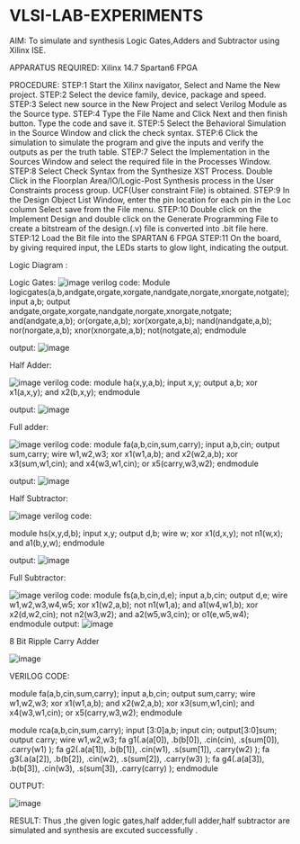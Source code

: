 # VLSI-LAB-EXPERIMENTS
AIM: To simulate and synthesis Logic Gates,Adders and Subtractor using Xilinx ISE.

APPARATUS REQUIRED: Xilinx 14.7 Spartan6 FPGA

PROCEDURE: STEP:1 Start the Xilinx navigator, Select and Name the New project. STEP:2 Select the device family, device, package and speed. STEP:3 Select new source in the New Project and select Verilog Module as the Source type. STEP:4 Type the File Name and Click Next and then finish button. Type the code and save it. STEP:5 Select the Behavioral Simulation in the Source Window and click the check syntax. STEP:6 Click the simulation to simulate the program and give the inputs and verify the outputs as per the truth table. STEP:7 Select the Implementation in the Sources Window and select the required file in the Processes Window. STEP:8 Select Check Syntax from the Synthesize XST Process. Double Click in the Floorplan Area/IO/Logic-Post Synthesis process in the User Constraints process group. UCF(User constraint File) is obtained. STEP:9 In the Design Object List Window, enter the pin location for each pin in the Loc column Select save from the File menu. STEP:10 Double click on the Implement Design and double click on the Generate Programming File to create a bitstream of the design.(.v) file is converted into .bit file here. STEP:12 Load the Bit file into the SPARTAN 6 FPGA STEP:11 On the board, by giving required input, the LEDs starts to glow light, indicating the output.

Logic Diagram :

Logic Gates:
![image](https://github.com/navaneethans/VLSI-LAB-EXPERIMENTS/assets/6987778/ee17970c-3ac9-4603-881b-88e2825f41a4)
verilog code:
Module logicgates(a,b,andgate,orgate,xorgate,nandgate,norgate,xnorgate,notgate);
input a,b;
output andgate,orgate,xorgate,nandgate,norgate,xnorgate,notgate;
and(andgate,a,b);
or(orgate,a,b);
xor(xorgate,a,b);
nand(nandgate,a,b);
nor(norgate,a,b);
xnor(xnorgate,a,b);
not(notgate,a);
endmodule


output:
![image](https://github.com/navaneethans/VLSI-LAB-EXP-1/assets/159146834/2965c28d-ddca-400a-a332-9844b224ed16)



Half Adder:

![image](https://github.com/navaneethans/VLSI-LAB-EXPERIMENTS/assets/6987778/0e1ecb96-0c25-4556-832b-aeeedfdfe7b9)
verilog code:
module ha(x,y,a,b);
input x,y;
output a,b;
xor x1(a,x,y);
and x2(b,x,y);
endmodule

output:
![image](https://github.com/navaneethans/VLSI-LAB-EXP-1/assets/159146834/8fbd7a33-eb61-41b9-9622-4b812f7fe82b)


Full adder:

![image](https://github.com/navaneethans/VLSI-LAB-EXPERIMENTS/assets/6987778/9bb3964c-438f-469d-a3de-c1cca6f323fb)
verilog code:
module fa(a,b,cin,sum,carry);
input a,b,cin;
output sum,carry;
wire w1,w2,w3;
xor x1(w1,a,b);
and x2(w2,a,b);
xor x3(sum,w1,cin);
and x4(w3,w1,cin);
or x5(carry,w3,w2);
endmodule

output:
![image](https://github.com/navaneethans/VLSI-LAB-EXP-1/assets/159146834/ac345e41-7d77-4b50-b09c-e4e17dbe0c73)



Half Subtractor:

![image](https://github.com/navaneethans/VLSI-LAB-EXPERIMENTS/assets/6987778/731470b7-eb4e-49f8-8bb7-2994052a7184)
verilog code:

module hs(x,y,d,b);
input x,y;
output d,b;
wire w;
xor x1(d,x,y);
not n1(w,x);
and a1(b,y,w);
endmodule

output:
![image](https://github.com/navaneethans/VLSI-LAB-EXP-1/assets/159146834/6fbca922-73b4-49ef-8fa1-8b06d313eea9)




Full Subtractor:

![image](https://github.com/navaneethans/VLSI-LAB-EXPERIMENTS/assets/6987778/d66f874b-c1f2-44b3-a035-7149b56430c1)
verilog code:
module fs(a,b,cin,d,e);
input a,b,cin;
output d,e;
wire w1,w2,w3,w4,w5;
xor x1(w2,a,b);
not n1(w1,a);
and a1(w4,w1,b);
xor x2(d,w2,cin);
not n2(w3,w2);
and a2(w5,w3,cin);
or o1(e,w5,w4);
endmodule
output:
![image](https://github.com/navaneethans/VLSI-LAB-EXP-1/assets/159146834/2ee62656-4891-4df1-8e66-4c4957c664c1)




8 Bit Ripple Carry Adder

![image](https://github.com/navaneethans/VLSI-LAB-EXPERIMENTS/assets/6987778/7385a408-40a5-4203-8050-b72818622d79)



VERILOG CODE:

module fa(a,b,cin,sum,carry);
input a,b,cin;
output sum,carry;
wire w1,w2,w3;
xor x1(w1,a,b);
and x2(w2,a,b);
xor x3(sum,w1,cin);
and x4(w3,w1,cin);
or x5(carry,w3,w2);
endmodule

module rca(a,b,cin,sum,carry);
input [3:0]a,b;
input cin;
output[3:0]sum;
output carry;
wire w1,w2,w3;
fa g1(.a(a[0]),
      .b(b[0]),
      .cin(cin),
      .s(sum[0]),
      .carry(w1)
      );
fa g2(.a(a[1]),
      .b(b[1]),
      .cin(w1),
      .s(sum[1]),
      .carry(w2)
      );
 fa g3(.a(a[2]),
      .b(b[2]),
      .cin(w2),
      .s(sum[2]),
      .carry(w3)
      );
 fa g4(.a(a[3]),
      .b(b[3]),
      .cin(w3),
      .s(sum[3]),
      .carry(carry)
      );
  endmodule


OUTPUT:

![image](https://github.com/navaneethans/VLSI-LAB-EXP-1/assets/159146834/68219bc4-6925-440b-8226-629ed1471ed9)


RESULT:
Thus ,the given logic gates,half adder,full adder,half subtractor are simulated and synthesis are excuted successfully .
